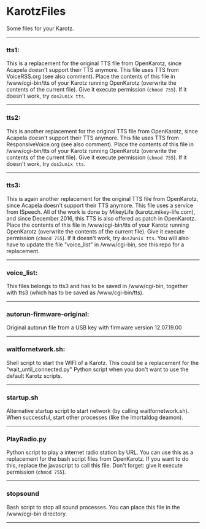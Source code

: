 # KarotzFiles
Some files for your Karotz.

---

### tts1:
This is a replacement for the original TTS file from OpenKarotz, since Acapela doesn't support their TTS anymore. This file uses TTS from VoiceRSS.org (see also comment). Place the contents of this file in /www/cgi-bin/tts of your Karotz running OpenKarotz (overwrite the contents of the current file). Give it execute permission (`chmod 755`). If it doesn't work, try `dos2unix tts`.

---

### tts2:
This is another replacement for the original TTS file from OpenKarotz, since Acapela doesn't support their TTS anymore. This file uses TTS from ResponsiveVoice.org (see also comment). Place the contents of this file in /www/cgi-bin/tts of your Karotz running OpenKarotz (overwrite the contents of the current file). Give it execute permission (`chmod 755`). If it doesn't work, try `dos2unix tts`.

---

### tts3:
This is again another replacement for the original TTS file from OpenKarotz, since Acapela doesn't support their TTS anymore. This file uses a service from ISpeech. All of the work is done by MikeyLife (karotz.mikey-life.com), and since December 2016, this TTS is also offered as patch in OpenKarotz. Place the contents of this file in /www/cgi-bin/tts of your Karotz running OpenKarotz (overwrite the contents of the current file). Give it execute permission (`chmod 755`). If it doesn't work, try `dos2unix tts`.
You will also have to update the file "voice_list" in /www/cgi-bin, see this repo for a replacement.

---

### voice_list:
This files belongs to tts3 and has to be saved in /www/cgi-bin, together with tts3 (which has to be saved as /www/cgi-bin/tts).

---

### autorun-firmware-original:
Original autorun file from a USB key with firmware version 12.07.19.00

---

### waitfornetwork.sh:
Shell script to start the WIFI of a Karotz. This could be a replacement for the "wait_until_connected.py" Python script when you don't want to use the default Karotz scripts.

---

### startup.sh
Alternative startup script to start network (by calling waitfornetwork.sh). When successful, start other processes (like the Imortaldog deamon).

---

### PlayRadio.py
Python script to play a internet radio station by URL. You can use this as a replacement for the bash script files from OpenKarotz. If you want to do this, replace the javascript to call this file. Don't forget: give it execute permission (`chmod 755`).

---

### stopsound
Bash script to stop all sound processes. You can place this file in the /www/cgi-bin directory.

---
